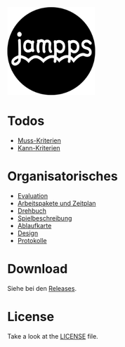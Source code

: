 <img src="/design/logo/black/logo_black.png" alt="jampps logo" height="200">

# Todos
* [Muss-Kriterien](https://github.com/Symmetronic/jampps/issues?q=is%3Aissue%20is%3Aopen%20label%3Amust)
* [Kann-Kriterien](https://github.com/Symmetronic/jampps/issues?q=is%3Aissue%20is%3Aopen%20label%3Acan)

# Organisatorisches

* [Evaluation](/organisation/Evaluationsbogen/Evaluationsbogen.pdf)
* [Arbeitspakete und Zeitplan](/organisation/Arbeitspakete_und_Zeitplan/Arbeitspakete_und_Zeitplan.pdf)
* [Drehbuch](/organisation/Drehbuch/Drehbuch.pdf)
* [Spielbeschreibung](/organisation/Spielbeschreibung/Spielbeschreibung.pdf)
* [Ablaufkarte](/organisation/Ablaufkarte/Ablaufkarte.pdf)
* [Design](/organisation/Spieldesign/Spieldesign.pdf)
* [Protokolle](/organisation/Protokolle/)

# Download

Siehe bei den [Releases](https://github.com/Symmetronic/jampps/releases).

# License

Take a look at the [LICENSE](/LICENSE) file.
